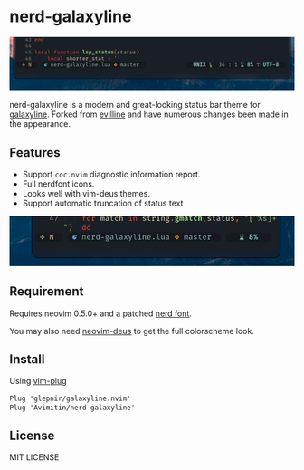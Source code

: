 # nerd-galaxyline

![img](./image/nerd-galaxyline.png)

nerd-galaxyline is a modern and great-looking status bar theme for 
[galaxyline](https://github.com/glepnir/galaxyline.nvim). Forked from
[evilline](https://github.com/LoydAndrew/nvim/blob/main/evilline.lua)
and have numerous changes been made in the appearance.

## Features

- Support `coc.nvim` diagnostic information report.
- Full nerdfont icons.
- Looks well with vim-deus themes.
- Support automatic truncation of status text

![img](./image/nerd-galaxyline-short.png)

## Requirement

Requires neovim 0.5.0+ and a patched
[nerd font](https://www.nerdfonts.com/).

You may also need [neovim-deus](https://github.com/Avimitin/neovim-deus)
to get the full colorscheme look.

## Install

Using [vim-plug]()

```
Plug 'glepnir/galaxyline.nvim'
Plug 'Avimitin/nerd-galaxyline'
```

## License

MIT LICENSE

